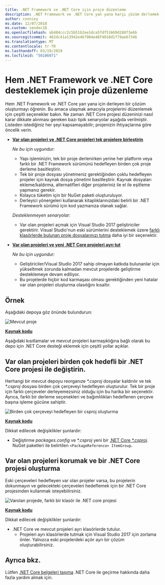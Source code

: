 ```yaml
---
title: .NET Framework ve .NET Core için proje düzenleme
description: .NET Framework ve .NET Core yan yana karşı çözüm derlemek istediğiniz proje sahipleri için yardımcı olur.
author: conniey
ms.date: 12/07/2018
ms.custom: seodec18
ms.openlocfilehash: ab484ccc2c5b51b2ee1dca57df51669d288f3e6b
ms.sourcegitcommit: 462dc41a13942e467984e48f4018d1f79ae67346
ms.translationtype: MT
ms.contentlocale: tr-TR
ms.lasthandoff: 03/19/2019
ms.locfileid: "58186071"
---
```

# <a name="organize-your-project-to-support-both-net-framework-and-net-core"></a>Hem .NET Framework ve .NET Core desteklemek için proje düzenleme

Hem .NET Framework ve .NET Core yan yana için derleyen bir çözüm oluşturmayı öğrenin. Bu amaca ulaşmak amacıyla projelerini düzenlemek için çeşitli seçenekler bakın. Ne zaman .NET Core projesi düzeninizi nasıl karar dikkate alınması gereken bazı tipik senaryolar aşağıda verilmiştir. Listeden istediğiniz her şeyi kapsamayabilir; projenizin ihtiyaçlarına göre öncelik verin.

* [**Var olan projeleri ve .NET Core projeleri tek projelere birleştirin**](#replace-existing-projects-with-a-multi-targeted-net-core-project)

  *Ne bu için uygundur:*
  * Yapı işleminizin, tek bir proje derlenirken yerine her platform veya farklı bir .NET Framework sürümünü hedefleyen birden çok proje derleme basitleştirir.
  * Tek bir proje dosyası yönetmeniz gerektiğinden çoklu hedefleyen projeler için kaynak dosya yönetimi basitleştirir. Kaynak dosyaları ekleme/kaldırma, alternatifleri diğer projeleriniz ile el ile eşitleme yapmanız gerekir.
  * Kolayca tüketim için bir NuGet paketi oluşturuluyor.
  * Derleyici yönergeleri kullanarak kitaplıklarınızdaki belirli bir .NET Framework sürümü için kod yazmanıza olanak sağlar.

  *Desteklenmeyen senaryolar:*
  * Var olan projeleri açmak için Visual Studio 2017 geliştiriciler gerektirir. Visual Studio'nun eski sürümlerini desteklemek üzere [farklı klasörlerde bulunan proje dosyalarınızı tutma](#support-vs) daha iyi bir seçenektir.

* <a name="support-vs"></a>[**Var olan projeleri ve yeni .NET Core projeleri ayrı tut**](#keep-existing-projects-and-create-a-net-core-project)

  *Ne bu için uygundur:*
  * Geliştiriciler/Visual Studio 2017 sahip olmayan katkıda bulunanlar için yükseltmek zorunda kalmadan mevcut projelerde geliştirme desteklemeye devam ediliyor.
  * Bu projelerde hiçbir kod karmaşası olması gerektiğinden yeni hatalar var olan projeleri oluşturma olasılığını kısaltır.

## <a name="example"></a>Örnek

Aşağıdaki depoya göz önünde bulundurun:

![Mevcut proje](./media/project-structure/existing-project-structure.png)

[**Kaynak kodu**](https://github.com/dotnet/samples/tree/master/framework/libraries/migrate-library/)

Aşağıdaki kısıtlamalar ve mevcut projeleri karmaşıklığına bağlı olarak bu depo için .NET Core desteği eklemek için çeşitli yollar açıklar.

## <a name="replace-existing-projects-with-a-multi-targeted-net-core-project"></a>Var olan projeleri birden çok hedefli bir .NET Core projesi ile değiştirin.

Herhangi bir mevcut depoyu reorganıze  *\*.csproj* dosyalar kaldırılır ve tek  *\*.csproj* dosyası birden çok çerçeveyi hedefleyen oluşturulur. Tek bir proje için farklı çerçeveler derleyemezsiniz olduğu için bu harika bir seçenektir. Ayrıca, farklı bir derleme seçenekleri ve bağımlılıkları hedeflenen çerçeve başına işleme gücüne sahiptir.

![Birden çok çerçeveyi hedefleyen bir csproj oluşturma](./media/project-structure/multi-targeted-project.png)

[**Kaynak kodu**](https://github.com/dotnet/samples/tree/master/framework/libraries/migrate-library-csproj/)

Dikkat edilecek değişiklikler şunlardır:

* Değiştirme *packages.config* ve  *\*.csproj* yeni bir [.NET Core  *\*.csproj*](https://github.com/dotnet/samples/tree/master/framework/libraries/migrate-library-csproj/src/Car/Car.csproj). NuGet paketleri ile belirtilen `<PackageReference> ItemGroup`.

## <a name="keep-existing-projects-and-create-a-net-core-project"></a>Var olan projeleri korumak ve bir .NET Core projesi oluşturma

Eski çerçeveleri hedefleyen var olan projeler varsa, bu projelerin dokunmayın ve gelecekteki çerçeveleri hedeflemek için bir .NET Core projesinden kullanmak isteyebilirsiniz.

![Varolan projede, farklı bir klasör ile .NET core projesi](./media/project-structure/separate-projects-same-source.png)

[**Kaynak kodu**](https://github.com/dotnet/samples/tree/master/framework/libraries/migrate-library-csproj-keep-existing/)

Dikkat edilecek değişiklikler şunlardır:

* .NET Core ve mevcut projeleri ayrı klasörlerde tutulur.
  * Projeleri ayrı klasörlerde tutmak için Visual Studio 2017 için zorlama önler. Yalnızca eski projelerdeki açılır ayrı bir çözüm oluşturabilirsiniz.

## <a name="see-also"></a>Ayrıca bkz.

Lütfen [.NET Core belgeleri taşıma](index.md) .NET Core ile geçirme hakkında daha fazla yardım almak için.
